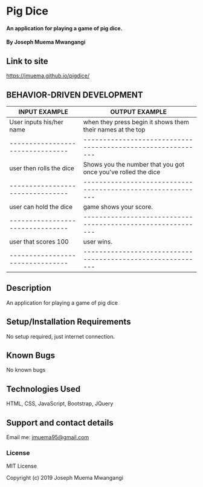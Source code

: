 # Pig Dice
#### An application for playing a game of pig dice.
#### By **Joseph Muema Mwangangi**
## Link to site
https://jmuema.github.io/pigdice/
## BEHAVIOR-DRIVEN DEVELOPMENT
| INPUT EXAMPLE                  | OUTPUT EXAMPLE                                            |
|--------------------------------|-----------------------------------------------------------|
|User inputs his/her name        | when they press begin it shows them their names at the top|
|--------------------------------|-----------------------------------------------------------|
|user then rolls the dice        |Shows you the number that you got once you've rolled the dice|
|--------------------------------|-----------------------------------------------------------|
|user can hold the dice          | game shows your score.                                    |
|--------------------------------|-----------------------------------------------------------|
| user that scores 100           | user wins.                                                |
|--------------------------------|-----------------------------------------------------------|
## Description
An application for playing a game of pig dice
## Setup/Installation Requirements
No setup required, just internet connection.
## Known Bugs
No known bugs
## Technologies Used
HTML, CSS, JavaScript, Bootstrap, JQuery
## Support and contact details
Email me: jmuema95@gmail.com
### License
MIT License

Copyright (c) 2019 Joseph Muema Mwangangi
